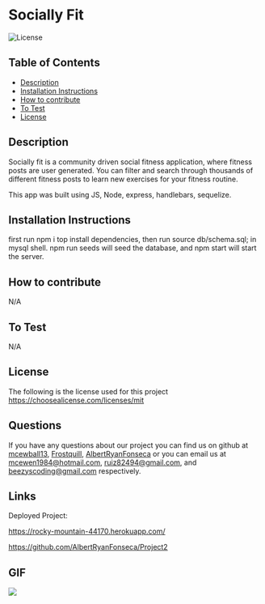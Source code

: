 # Socially Fit

![License](https://img.shields.io/static/v1?label=license&message=mit&color=success)

## Table of Contents

-   [Description](#description)
-   [Installation Instructions](#installation-instructions)
-   [How to contribute](#how-to-contribute)
-   [To Test](#to-test)
-   [License](#license)

## Description

Socially fit is a community driven social fitness application, where fitness posts are user generated. You can filter and search through thousands of different fitness posts to learn new exercises for your fitness routine.

This app was built using JS, Node, express, handlebars, sequelize.

## Installation Instructions

first run npm i top install dependencies, then run source db/schema.sql; in mysql shell. npm run seeds will seed the database, and npm start will start the server.

## How to contribute

N/A

## To Test

N/A

## License

The following is the license used for this project <br> https://choosealicense.com/licenses/mit

## Questions

If you have any questions about our project you can find us on github at [mcewball13](https://github.com/mcewball13), [Frostquill](https://github.com/frostquill), [AlbertRyanFonseca](https://github.com/AlbertRyanFonseca) or you can email us at mcewen1984@hotmail.com, ruiz82494@gmail.com, and beezyscoding@gmail.com respectively.

## Links

Deployed Project:

https://rocky-mountain-44170.herokuapp.com/

https://github.com/AlbertRyanFonseca/Project2

## GIF

![](./public/assets/images/note-taker.gif)
